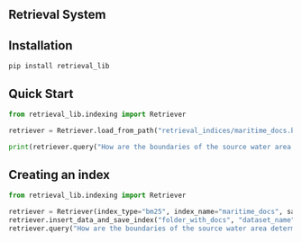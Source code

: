 ## Retrieval System

## Installation

```
pip install retrieval_lib
```

## Quick Start

```Python
from retrieval_lib.indexing import Retriever

retriever = Retriever.load_from_path("retrieval_indices/maritime_docs.bm25")

print(retriever.query("How are the boundaries of the source water area determined", return_keys=True))
```
## Creating an index
```Python
from retrieval_lib.indexing import Retriever

retriever = Retriever(index_type="bm25", index_name="maritime_docs", save_dir="retrieval_indices")
retriever.insert_data_and_save_index("folder_with_docs", "dataset_name", save_locally=True, granularity="paragraphs")
retriever.query("How are the boundaries of the source water area determined", return_keys=True)
```

